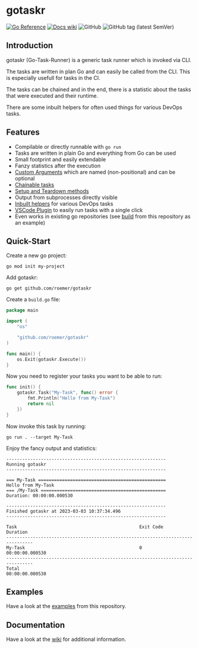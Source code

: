 # gotaskr
[![Go Reference](https://pkg.go.dev/badge/github.com/roemer/gotaskr.svg)](https://pkg.go.dev/github.com/roemer/gotaskr)
[![Docs wiki](https://img.shields.io/badge/Docs-wiki-blue.svg)](https://github.com/Roemer/gotaskr/wiki)
![GitHub](https://img.shields.io/github/license/roemer/gotaskr)
![GitHub tag (latest SemVer)](https://img.shields.io/github/v/tag/roemer/gotaskr)

## Introduction
gotaskr (Go-Task-Runner) is a generic task runner which is invoked via CLI.

The tasks are written in plan Go and can easily be called from the CLI.
This is especially usefull for tasks in the CI.

The tasks can be chained and in the end, there is a statistic about
the tasks that were executed and their runtime.

There are some inbuilt helpers for often used things for various DevOps tasks.

## Features
- Compilable or directly runnable with `go run`
- Tasks are written in plain Go and everything from Go can be used
- Small footprint and easily extendable
- Fanzy statistics after the execution
- [Custom Arguments](../../wiki/Arguments) which are named (non-positional) and can be optional
- [Chainable tasks](../../wiki/Dependencies)
- [Setup and Teardown methods](../../wiki/Lifetime-Methods)
- Output from subprocesses directly visible
- [Inbuilt helpers](../../wiki/Tools) for various DevOps tasks
- [VSCode Plugin](https://marketplace.visualstudio.com/items?itemName=Roemer.gotaskr-vscode) to easily run tasks with a single click
- Even works in existing go repositories (see [build](build) from this repository as an example)

## Quick-Start
Create a new go project:
```
go mod init my-project
```

Add gotaskr:
```
go get github.com/roemer/gotaskr
```

Create a `build.go` file:
```go
package main

import (
	"os"

	"github.com/roemer/gotaskr"
)

func main() {
	os.Exit(gotaskr.Execute())
}
```
Now you need to register your tasks you want to be able to run:
```go
func init() {
	gotaskr.Task("My-Task", func() error {
		fmt.Println("Hello from My-Task")
		return nil
	})
}
```
Now invoke this task by running:
```
go run . --target My-Task
```
Enjoy the fancy output and statistics:
```
------------------------------------------------------------
Running gotaskr
------------------------------------------------------------

=== My-Task ================================================
Hello from My-Task
=== /My-Task ===============================================
Duration: 00:00:00.000530

------------------------------------------------------------
Finished gotaskr at 2023-03-03 10:37:34.496
------------------------------------------------------------

Task                                              Exit Code    Duration
--------------------------------------------------------------------------------
My-Task                                           0            00:00:00.000530
--------------------------------------------------------------------------------
Total                                                          00:00:00.000530
```

## Examples
Have a look at the [examples](examples) from this repository.

## Documentation
Have a look at the [wiki](../../wiki) for additional information.
